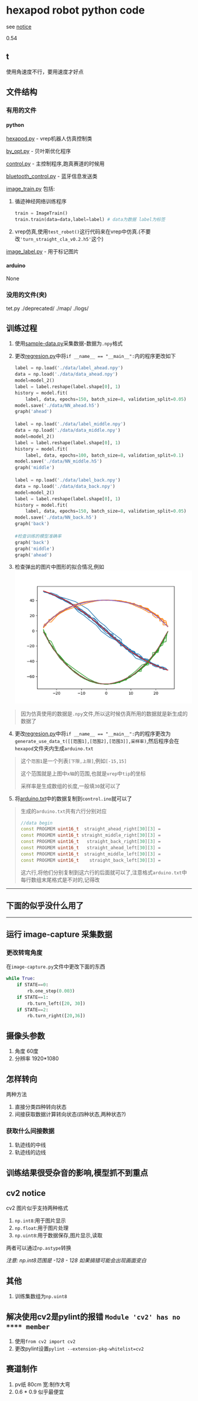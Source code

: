# hexapod robot python code

see [notice](./NOTICE.md)

0.54
## t

使用角速度不行，要用速度才好点

## 文件结构

### 有用的文件

#### python

[hexapod.py](./hexapod.py) - vrep机器人仿真控制类

[by_opt.py](.by_opt.py) - 贝叶斯优化程序

[control.py](./control.py) - 主控制程序,跑真赛道的时候用

[bluetooth_control.py](./bluetooth_control.py) - 蓝牙信息发送类

[image_train.py](./image_train.py) 包括:

1. 循迹神经网络训练程序

    ```python
    train = ImageTrain()
    train.train(data=data,label=label) # data为数据 label为标签
    ```

2. vrep仿真,使用`test_robot()`这行代码来在vrep中仿真.(不要改`'turn_straight_cla_v0.2.h5'`这个)

[image_label.py](./image_label.py) - 用于标记图片

#### arduino

None

### 没用的文件(夹)

tet.py
./deprecated/
./map/
./logs/

## 训练过程

1. 使用[sample-data.py](./sample-data.py)采集数据-数据为`.npy`格式
2. 更改[regresion.py](./regression.py)中将`if __name__ == "__main__":`内的程序更改如下

    ```python
    label = np.load('./data/label_ahead.npy')
    data = np.load('./data/data_ahead.npy')
    model=model_2()
    label = label.reshape(label.shape[0], 1)
    history = model.fit(
        label, data, epochs=150, batch_size=8, validation_split=0.05)
    model.save('./data/NN_ahead.h5')
    graph('ahead')

    label = np.load('./data/label_middle.npy')
    data = np.load('./data/data_middle.npy')
    model=model_2()
    label = label.reshape(label.shape[0], 1)
    history = model.fit(
        label, data, epochs=100, batch_size=8, validation_split=0.1)
    model.save('./data/NN_middle.h5')
    graph('middle')

    label = np.load('./data/label_back.npy')
    data = np.load('./data/data_back.npy')
    model=model_2()
    label = label.reshape(label.shape[0], 1)
    history = model.fit(
        label, data, epochs=150, batch_size=8, validation_split=0.05)
    model.save('./data/NN_back.h5')
    graph('back')

    #检查训练的模型准确率
    graph('back')
    graph('middle')
    graph('ahead')
    ```

3. 检查弹出的图片中图形的拟合情况,例如
    ![a](./readme_image/Figure_b.png)

>因为仿真使用的数据是`.npy`文件,所以这时候仿真所用的数据就是新生成的数据了

4. 更改[regresion.py](./regression.py)中将`if __name__ == "__main__":`内的程序更改为`generate_use_data_t([[范围1],[范围2],[范围3]],采样率)`,然后程序会在`hexapod`文件夹内生成`arduino.txt`

>这个`范围1`是一个列表`[下限,上限]`,例如`[-15,15]`
>
>这个范围就是上图中`x轴`的范围,也就是`vrep`中`tip`的坐标
>
>采样率是生成数组的长度,一般填`30`就可以了

5. 将[arduino.txt](./arduino.txt)中的数据复制到`control.ino`就可以了

>生成的`arduino.txt`共有六行分别对应
>
>```c++
>//data begin
>const PROGMEM uint16_t  straight_ahead_right[30][3] = 
>const PROGMEM uint16_t straight_middle_right[30][3] = 
>const PROGMEM uint16_t   straight_back_right[30][3] = 
>const PROGMEM uint16_t   straight_ahead_left[30][3] = 
>const PROGMEM uint16_t  straight_middle_left[30][3] = 
>const PROGMEM uint16_t    straight_back_left[30][3] = 
>```
>
>这六行,将他们分别复制到这六行的后面就可以了,注意格式`arduino.txt`中每行数组末尾格式是不对的,记得改

___

## 下面的似乎没什么用了

___

## 运行 image-capture 采集数据

### 更改转弯角度

在`image-capture.py`文件中更改下面的东西

``` python
while True:
    if STATE==0:
        rb.one_step(0.003)
    if STATE==1:
        rb.turn_left([20, 30])
    if STATE==2:
        rb.turn_right([20,36])
```

## 摄像头参数

1. 角度 60度
2. 分辨率 1920*1080

## 怎样转向

两种方法

1. 直接分类四种转向状态
2. 间接获取数据计算转向状态(四种状态,两种状态?)

### 获取什么间接数据

1. 轨迹线的中线
2. 轨迹线的边线

## 训练结果很受杂音的影响,模型抓不到重点

## cv2 notice

cv2 图片似乎支持两种格式

1. `np.int8`:用于图片显示
2. `np.float`:用于图片处理
3. `np.uint8`:用于数据保存,图片显示,读取

两者可以通过`np.astype`转换

*注意: np.int8范围是 -128 - 128 如果搞错可能会出现画面变白*

## 其他

1. 训练集数组为`np.uint8`

## 解决使用cv2是pylint的报错  `Module 'cv2' has no **** member`

1. 使用`from cv2 import cv2`
2. 更改pylint设置`pylint --extension-pkg-whitelist=cv2`

## 赛道制作

1. pv纸 80cm 宽:制作大弯
2. 0.6 * 0.9 似乎最便宜
